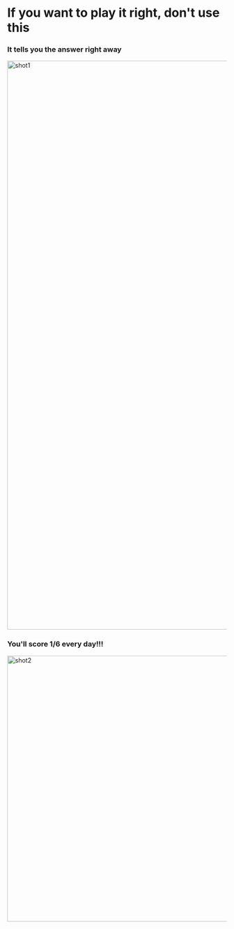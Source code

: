 # If you want to play it right, don't use this

### It tells you the answer right away
<img width="1305" alt="shot1" src="https://user-images.githubusercontent.com/46629248/151681031-64553f29-4f35-4a43-8ec0-ffd5c6d1b9f0.png">

### You'll score 1/6 every day!!!
<img width="610" alt="shot2" src="https://user-images.githubusercontent.com/46629248/151681033-224b926a-ce16-4613-aed7-1adc7b970f13.png">
